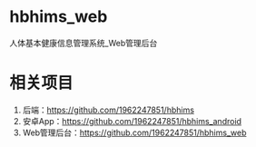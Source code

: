 # hbhims_web
人体基本健康信息管理系统_Web管理后台

# 相关项目
1. 后端：https://github.com/1962247851/hbhims
2. 安卓App：https://github.com/1962247851/hbhims_android
3. Web管理后台：https://github.com/1962247851/hbhims_web
